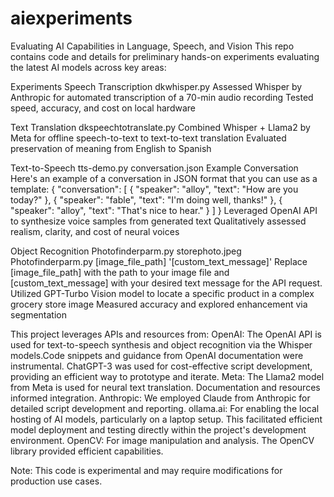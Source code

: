 # aiexperiments

Evaluating AI Capabilities in Language, Speech, and Vision
This repo contains code and details for preliminary hands-on experiments evaluating the latest AI models across key areas:

Experiments
Speech Transcription
dkwhisper.py
Assessed Whisper by Anthropic for automated transcription of a 70-min audio recording
Tested speed, accuracy, and cost on local hardware

Text Translation
dkspeechtotranslate.py
Combined Whisper + Llama2 by Meta for offline speech-to-text to text-to-text translation
Evaluated preservation of meaning from English to Spanish

Text-to-Speech
tts-demo.py
conversation.json
Example Conversation Here's an example of a conversation in JSON format that you can use as a template: { "conversation": [ { "speaker": "alloy", "text": "How are you today?" }, { "speaker": "fable", "text": "I'm doing well, thanks!" }, { "speaker": "alloy", "text": "That's nice to hear." } ] }
Leveraged OpenAI API to synthesize voice samples from generated text
Qualitatively assessed realism, clarity, and cost of neural voices

Object Recognition
Photofinderparm.py
storephoto.jpeg
Photofinderparm.py [image_file_path] '[custom_text_message]' Replace [image_file_path] with the path to your image file and [custom_text_message] with your desired text message for the API request.
Utilized GPT-Turbo Vision model to locate a specific product in a complex grocery store image
Measured accuracy and explored enhancement via segmentation

This project leverages APIs and resources from:
OpenAI: The OpenAI API is used for text-to-speech synthesis and object recognition via the Whisper models.Code snippets and guidance from OpenAI documentation were instrumental.
ChatGPT-3 was used for cost-effective script development, providing an efficient way to prototype and iterate. 
Meta: The Llama2 model from Meta is used for neural text translation. Documentation and resources informed integration.
Anthropic: We employed Claude from Anthropic for detailed script development and reporting. 
ollama.ai: For enabling the local hosting of AI models, particularly on a laptop setup. This facilitated efficient model deployment and testing directly within the project's development environment.
OpenCV: For image manipulation and analysis. The OpenCV library provided efficient capabilities.

Note: This code is experimental and may require modifications for production use cases.
